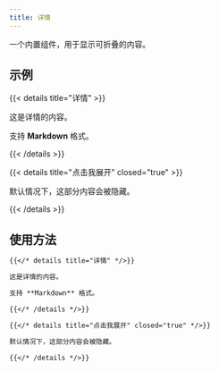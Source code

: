 ```yaml
---
title: 详情
---
```


一个内置组件，用于显示可折叠的内容。

<!--more-->

## 示例

{{< details title="详情" >}}

这是详情的内容。

支持 **Markdown** 格式。

{{< /details >}}

{{< details title="点击我展开" closed="true" >}}

默认情况下，这部分内容会被隐藏。

{{< /details >}}

## 使用方法

````markdown
{{</* details title="详情" */>}}

这是详情的内容。

支持 **Markdown** 格式。

{{</* /details */>}}
````

````markdown
{{</* details title="点击我展开" closed="true" */>}}

默认情况下，这部分内容会被隐藏。

{{</* /details */>}}
````